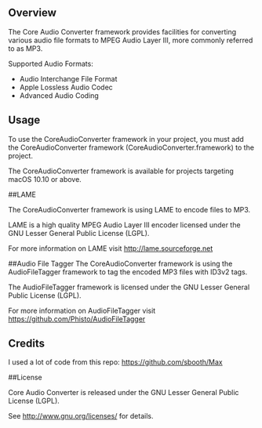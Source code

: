 ## Overview

The Core Audio Converter framework provides facilities for converting various audio file formats to MPEG Audio Layer III, 
more commonly referred to as MP3.

Supported Audio Formats:

- Audio Interchange File Format
- Apple Lossless Audio Codec
- Advanced Audio Coding


## Usage

To use the CoreAudioConverter framework in your project, you must add the CoreAudioConverter framework (CoreAudioConverter.framework) to the project. 

The CoreAudioConverter framework is available for projects targeting macOS 10.10 or above.


##LAME

The CoreAudioConverter framework is using LAME to encode files to MP3.

LAME is a high quality MPEG Audio Layer III encoder licensed under the GNU Lesser General Public License (LGPL).

For more information on LAME visit http://lame.sourceforge.net


##Audio File Tagger 
The CoreAudioConverter framework is using the AudioFileTagger framework to tag the encoded MP3 files with ID3v2 tags.

The AudioFileTagger framework is licensed under the GNU Lesser General Public License (LGPL).

For more information on AudioFileTagger visit https://github.com/Phisto/AudioFileTagger

## Credits

I used a lot of code from this repo: https://github.com/sbooth/Max

##License

Core Audio Converter is released under the GNU Lesser General Public License (LGPL). 

See <http://www.gnu.org/licenses/> for details.
